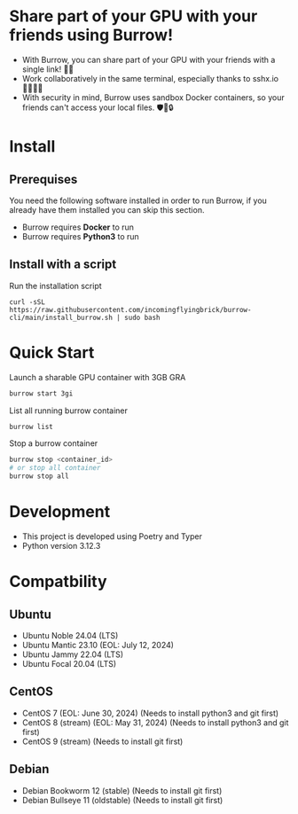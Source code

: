 # Share part of your GPU with your friends using Burrow!

* With Burrow, you can share part of your GPU with your friends with a single link! 🚀🔗
* Work collaboratively in the same terminal, especially thanks to sshx.io 👨‍💻👩‍💻
* With security in mind, Burrow uses sandbox Docker containers, so your friends can't access your local files. 🛡️🐳🔒

# Install

## Prerequises
You need the following software installed in order to run Burrow, if you already have them installed you can skip this section.
* Burrow requires __Docker__ to run
* Burrow requires __Python3__ to run

## Install with a script

Run the installation script
```
curl -sSL https://raw.githubusercontent.com/incomingflyingbrick/burrow-cli/main/install_burrow.sh | sudo bash
```

# Quick Start

Launch a sharable GPU container with 3GB GRA
```bash
burrow start 3gi
```

List all running burrow container
```bash
burrow list
```

Stop a burrow container
```bash
burrow stop <container_id>
# or stop all container
burrow stop all
```

# Development

* This project is developed using Poetry and Typer
* Python version 3.12.3

# Compatbility
## Ubuntu
* Ubuntu Noble 24.04 (LTS)
* Ubuntu Mantic 23.10 (EOL: July 12, 2024)
* Ubuntu Jammy 22.04 (LTS)
* Ubuntu Focal 20.04 (LTS)

## CentOS
* CentOS 7 (EOL: June 30, 2024) (Needs to install python3 and git first)
* CentOS 8 (stream) (EOL: May 31, 2024) (Needs to install python3 and git first)
* CentOS 9 (stream) (Needs to install git first)


## Debian
* Debian Bookworm 12 (stable) (Needs to install git first)
* Debian Bullseye 11 (oldstable) (Needs to install git first)